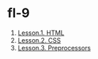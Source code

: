 # fl-9

1. [Lesson.1. HTML](https://DrowDrake.github.io/fl-9/online/FE_9_1_homework_html-basics/homework/)
2. [Lesson.2. CSS](https://DrowDrake.github.io/fl-9/online/FE_9_2_homework_css-basics/homework/)
3. [Lesson.3. Preprocessors](https://DrowDrake.github.io/fl-9/online/FE_9_3_homework_preprocessors/homework/)
